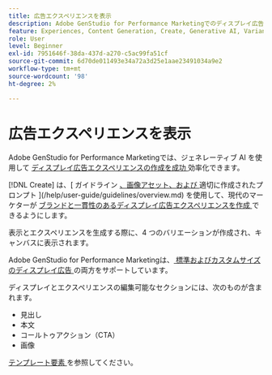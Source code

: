 ```yaml
---
title: 広告エクスペリエンスを表示
description: Adobe GenStudio for Performance Marketingでのディスプレイ広告エクスペリエンスについて説明します。
feature: Experiences, Content Generation, Create, Generative AI, Variant Generation
role: User
level: Beginner
exl-id: 7951646f-38da-437d-a270-c5ac99fa51cf
source-git-commit: 6d70de011493e34a72a3d25e1aae23491034a9e2
workflow-type: tm+mt
source-wordcount: '98'
ht-degree: 2%

---
```


# 広告エクスペリエンスを表示

Adobe GenStudio for Performance Marketingでは、ジェネレーティブ AI を使用して [ ディスプレイ広告エクスペリエンスの作成を成功 ](/help/user-guide/create/create-display-ad.md) 効率化できます。

[!DNL Create] は、[ ガイドライン [、画像アセット、および ](/help/user-guide/create/create-display-ad.md) 適切に作成されたプロンプト ](/help/user-guide/guidelines/overview.md) を使用して、現代のマーケターが [ ブランドと一貫性のあるディスプレイ広告エクスペリエンスを作成 ](/help/user-guide/effective-prompts.md) できるようにします。

表示とエクスペリエンスを生成する際に、4 つのバリエーションが作成され、キャンバスに表示されます。

Adobe GenStudio for Performance Marketingは、[ 標準およびカスタムサイズのディスプレイ広告 ](/help/user-guide/content/best-practices-for-templates.md#follow-channel-specific-template-guidelines) の両方をサポートしています。

ディスプレイとエクスペリエンスの編集可能なセクションには、次のものが含まれます。

* 見出し
* 本文
* コールトゥアクション（CTA）
* 画像

[ テンプレート要素 ](/help/user-guide/content/use-templates.md#template-elements) を参照してください。

<!-- ## Character counts

After you generate a set of display ad variants, you can see the character count displayed for each section. Hover over or click into a generated section, such as the subject line or the body, and see the section name and character count for that section.

![Character count](/help/assets/character-count.png){width="500" zoomable="yes"} -->
